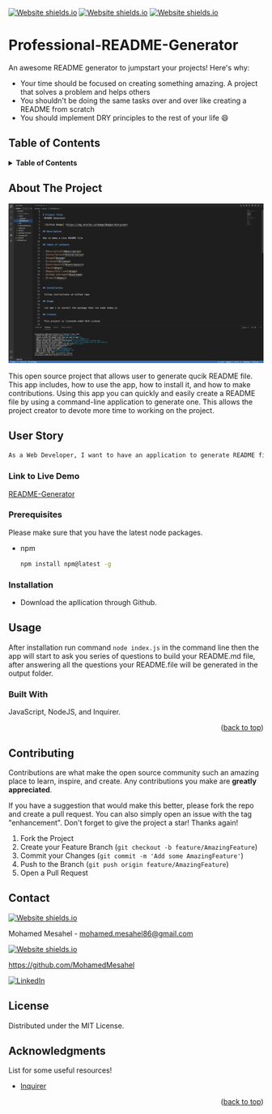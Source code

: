 <div id="top"></div>

<!-- Badges -->
[![Website shields.io](https://badges.aleen42.com/src/javascript.svg)](http://shields.io/)
[![Website shields.io](https://img.shields.io/badge/i-README-black)](http://shields.io/)
[![Website shields.io](https://img.shields.io/badge/LICENSE-MIT-green)](http://shields.io/)


# Professional-README-Generator
An awesome README generator to jumpstart your projects!
Here's why:
* Your time should be focused on creating something amazing. A project that solves a problem and helps others
* You shouldn't be doing the same tasks over and over like creating a README from scratch
* You should implement DRY principles to the rest of your life :smile:
## Table of Contents
<!-- TABLE OF CONTENTS -->
<details>
  <summary><strong>Table of Contents</strong></summary>
  <ol>
    <li>
      <a href="#about-the-project">About The Project</a>
      <ul>
        <li><a href="#built-with">Built With</a></li>
      </ul>
    </li>
    <li><a href="#user-story">User Story</a></li>
    <li><a href="#link-to-live-demo">Link to Live Demo</a></li>
    <li><a href="#usage">Usage</a></li>
    <li><a href="#prerequisites">Prerequisites</a></li>
    <li><a href="#installation">Installation</a></li>
    <li><a href="#contributing">Contributing</a></li>
    <li><a href="#license">License</a></li>
    <li><a href="#contact">Contact</a></li>
    <li><a href="#acknowledgments">Acknowledgments</a></li>
  </ol>
</details>

## About The Project
![](./img/README.png)

This open source project that allows user to generate qucik README file. 
This app includes, how to use the app, how to install it, and how to make contributions.
Using this app you can quickly and easily create a README file by using a command-line application to generate one. This allows the project creator to devote more time to working on the project.

## User Story
```md
As a Web Developer, I want to have an application to generate README files so I can have more time to work on my projects.
```
### Link to Live Demo
[README-Generator](https://www.awesomescreenshot.com/video/4523548?key=df7885971a5aefa8ba46195c1918ba18)


### Prerequisites

Please make sure that you have the latest node packages.
* npm
  ```sh
  npm install npm@latest -g
  ```

### Installation
- Download the apllication through Github.


## Usage
After installation run command `node index.js` in the command line then the app will start to ask you series of questions to build your README.md file, after answering all the questions your README.file will be generated in the output folder.
### Built With

JavaScript, NodeJS, and Inquirer.
<p align="right">(<a href="#top">back to top</a>)</p>

## Contributing

Contributions are what make the open source community such an amazing place to learn, inspire, and create. Any contributions you make are **greatly appreciated**.

If you have a suggestion that would make this better, please fork the repo and create a pull request. You can also simply open an issue with the tag "enhancement".
Don't forget to give the project a star! Thanks again!

1. Fork the Project
2. Create your Feature Branch (`git checkout -b feature/AmazingFeature`)
3. Commit your Changes (`git commit -m 'Add some AmazingFeature'`)
4. Push to the Branch (`git push origin feature/AmazingFeature`)
5. Open a Pull Request


<!-- CONTACT -->
## Contact
[![Website shields.io](https://img.shields.io/badge/Gmail-D14836?style=for-the-badge&logo=gmail&logoColor=white)](http://shields.io/)

Mohamed Mesahel - mohamed.mesahel86@gmail.com

[![Website shields.io](https://img.shields.io/badge/GitHub-100000?style=for-the-badge&logo=github&logoColor=white)](http://shields.io/)

https://github.com/MohamedMesahel

[![LinkedIn][linkedin-shield]][linkedin-url] 

<!-- LICENSE -->
## License

Distributed under the MIT License. 
<!-- ACKNOWLEDGMENTS -->
## Acknowledgments

List for some useful resources!
* [Inquirer](https://www.npmjs.com/package/inquirer)



<p align="right">(<a href="#top">back to top</a>)</p>

<!-- MARKDOWN LINKS & IMAGES -->
<!-- https://www.markdownguide.org/basic-syntax/#reference-style-links -->
[linkedin-shield]: https://img.shields.io/badge/LinkedIn-0077B5?style=for-the-badge&logo=linkedin&logoColor=white
[linkedin-url]: https://www.linkedin.com/in/mohamed-mesahel-pmp-570a0423/
